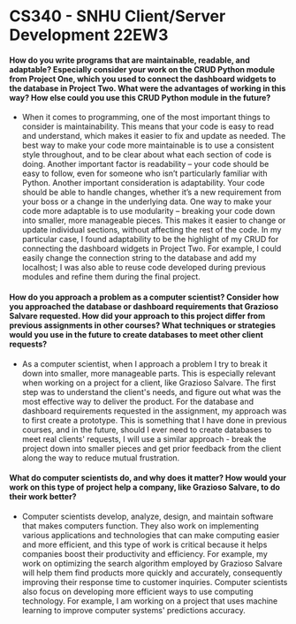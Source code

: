 # CS340 - SNHU Client/Server Development 22EW3

#### How do you write programs that are maintainable, readable, and adaptable? Especially consider your work on the CRUD Python module from Project One, which you used to connect the dashboard widgets to the database in Project Two. What were the advantages of working in this way? How else could you use this CRUD Python module in the future?

* When it comes to programming, one of the most important things to consider is maintainability. This means that your code is easy to read and understand, which makes it easier to fix and update as needed. The best way to make your code more maintainable is to use a consistent style throughout, and to be clear about what each section of code is doing. Another important factor is readability – your code should be easy to follow, even for someone who isn’t particularly familiar with Python. Another important consideration is adaptability. Your code should be able to handle changes, whether it’s a new requirement from your boss or a change in the underlying data. One way to make your code more adaptable is to use modularity – breaking your code down into smaller, more manageable pieces. This makes it easier to change or update individual sections, without affecting the rest of the code. In my particular case, I found adaptability to be the highlight of my CRUD for connecting the dashboard widgets in Project Two. For example, I could easily change the connection string to the database and add my localhost; I was also able to reuse code developed during previous modules and refine them during the final project.

#### How do you approach a problem as a computer scientist? Consider how you approached the database or dashboard requirements that Grazioso Salvare requested. How did your approach to this project differ from previous assignments in other courses? What techniques or strategies would you use in the future to create databases to meet other client requests?

* As a computer scientist, when I approach a problem I try to break it down into smaller, more manageable parts. This is especially relevant when working on a project for a client, like Grazioso Salvare. The first step was to understand the client's needs, and figure out what was the most effective way to deliver the product. For the database and dashboard requirements requested in the assignment, my approach was to first create a prototype. This is something that I have done in previous courses, and in the future, should I ever need to create databases to meet real clients' requests, I will use a similar approach - break the project down into smaller pieces and get prior feedback from the client along the way to reduce mutual frustration.

#### What do computer scientists do, and why does it matter? How would your work on this type of project help a company, like Grazioso Salvare, to do their work better?

* Computer scientists develop, analyze, design, and maintain software that makes computers function. They also work on implementing various applications and technologies that can make computing easier and more efficient, and this type of work is critical because it helps companies boost their productivity and efficiency. For example, my work on optimizing the search algorithm employed by Grazioso Salvare will help them find products more quickly and accurately, consequently improving their response time to customer inquiries. Computer scientists also focus on developing more efficient ways to use computing technology. For example, I am working on a project that uses machine learning to improve computer systems' predictions accuracy.
